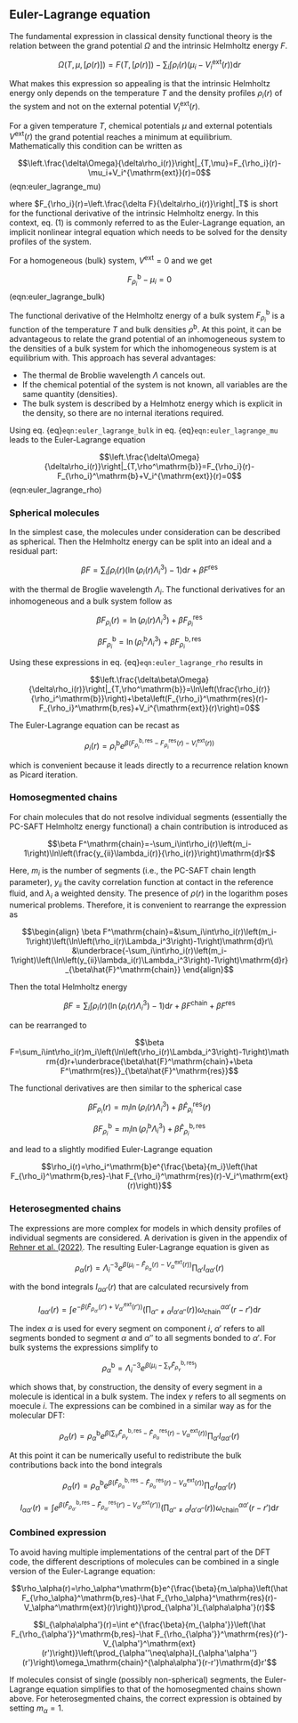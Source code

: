 ## Euler-Lagrange equation
The fundamental expression in classical density functional theory is the relation between the grand potential $\Omega$ and the intrinsic Helmholtz energy $F$.

$$\Omega(T,\mu,[\rho(r)])=F(T,[\rho(r)])-\sum_i\int\rho_i(r)\left(\mu_i-V_i^\mathrm{ext}(r)\right)\mathrm{d}r$$

What makes this expression so appealing is that the intrinsic Helmholtz energy only depends on the temperature $T$ and the density profiles $\rho_i(r)$ of the system and not on the external potential $V_i^\mathrm{ext}(r)$.

For a given temperature $T$, chemical potentials $\mu$ and external potentials $V^\mathrm{ext}(r)$ the grand potential reaches a minimum at equilibrium. Mathematically this condition can be written as

$$\left.\frac{\delta\Omega}{\delta\rho_i(r)}\right|_{T,\mu}=F_{\rho_i}(r)-\mu_i+V_i^{\mathrm{ext}}(r)=0$$ (eqn:euler_lagrange_mu)

where $F_{\rho_i}(r)=\left.\frac{\delta F}{\delta\rho_i(r)}\right|_T$ is short for the functional derivative of the intrinsic Helmholtz energy. In this context, eq. (1) is commonly referred to as the Euler-Lagrange equation, an implicit nonlinear integral equation which needs to be solved for the density profiles of the system.

For a homogeneous (bulk) system, $V^\mathrm{ext}=0$ and we get

$$F_{\rho_i}^\mathrm{b}-\mu_i=0$$ (eqn:euler_lagrange_bulk)

The functional derivative of the Helmholtz energy of a bulk system $F_{\rho_i}^\mathrm{b}$ is a function of the temperature $T$ and bulk densities $\rho^\mathrm{b}$. At this point, it can be advantageous to relate the grand potential of an inhomogeneous system to the densities of a bulk system for which the inhomogeneous system is at equilibrium with. This approach has several advantages:
- The thermal de Broblie wavelength $\Lambda$ cancels out.
- If the chemical potential of the system is not known, all variables are the same quantity (densities).
- The bulk system is described by a Helmhotz energy which is explicit in the density, so there are no internal iterations required.

Using eq. {eq}`eqn:euler_lagrange_bulk` in eq. {eq}`eqn:euler_lagrange_mu` leads to the Euler-Lagrange equation

$$\left.\frac{\delta\Omega}{\delta\rho_i(r)}\right|_{T,\rho^\mathrm{b}}=F_{\rho_i}(r)-F_{\rho_i}^\mathrm{b}+V_i^{\mathrm{ext}}(r)=0$$ (eqn:euler_lagrange_rho)

### Spherical molecules
In the simplest case, the molecules under consideration can be described as spherical. Then the Helmholtz energy can be split into an ideal and a residual part:

$$\beta F=\sum_i\int\rho_i(r)\left(\ln\left(\rho_i(r)\Lambda_i^3\right)-1\right)\mathrm{d}r+\beta F^\mathrm{res}$$

with the thermal de Broglie wavelength $\Lambda_i$. The functional derivatives for an inhomogeneous and a bulk system follow as

$$\beta F_{\rho_i}(r)=\ln\left(\rho_i(r)\Lambda_i^3\right)+\beta F_{\rho_i}^\mathrm{res}$$

$$\beta F_{\rho_i}^\mathrm{b}=\ln\left(\rho_i^\mathrm{b}\Lambda_i^3\right)+\beta F_{\rho_i}^\mathrm{b,res}$$

Using these expressions in eq. {eq}`eqn:euler_lagrange_rho` results in

$$\left.\frac{\delta\beta\Omega}{\delta\rho_i(r)}\right|_{T,\rho^\mathrm{b}}=\ln\left(\frac{\rho_i(r)}{\rho_i^\mathrm{b}}\right)+\beta\left(F_{\rho_i}^\mathrm{res}(r)-F_{\rho_i}^\mathrm{b,res}+V_i^{\mathrm{ext}}(r)\right)=0$$

The Euler-Lagrange equation can be recast as

$$\rho_i(r)=\rho_i^\mathrm{b}e^{\beta\left(F_{\rho_i}^\mathrm{b,res}-F_{\rho_i}^\mathrm{res}(r)-V_i^\mathrm{ext}(r)\right)}$$

which is convenient because it leads directly to a recurrence relation known as Picard iteration.

### Homosegmented chains
For chain molecules that do not resolve individual segments (essentially the PC-SAFT Helmholtz energy functional) a chain contribution is introduced as

$$\beta F^\mathrm{chain}=-\sum_i\int\rho_i(r)\left(m_i-1\right)\ln\left(\frac{y_{ii}\lambda_i(r)}{\rho_i(r)}\right)\mathrm{d}r$$

Here, $m_i$ is the number of segments (i.e., the PC-SAFT chain length parameter), $y_{ii}$ the cavity correlation function at contact in the reference fluid, and $\lambda_i$ a weighted density.
The presence of $\rho(r)$ in the logarithm poses numerical problems. Therefore, it is convenient to rearrange the expression as

$$\begin{align}
\beta F^\mathrm{chain}=&\sum_i\int\rho_i(r)\left(m_i-1\right)\left(\ln\left(\rho_i(r)\Lambda_i^3\right)-1\right)\mathrm{d}r\\
&\underbrace{-\sum_i\int\rho_i(r)\left(m_i-1\right)\left(\ln\left(y_{ii}\lambda_i(r)\Lambda_i^3\right)-1\right)\mathrm{d}r}_{\beta\hat{F}^\mathrm{chain}}
\end{align}$$

Then the total Helmholtz energy

$$\beta F=\sum_i\int\rho_i(r)\left(\ln\left(\rho_i(r)\Lambda_i^3\right)-1\right)\mathrm{d}r+\beta F^\mathrm{chain}+\beta F^\mathrm{res}$$

can be rearranged to

$$\beta F=\sum_i\int\rho_i(r)m_i\left(\ln\left(\rho_i(r)\Lambda_i^3\right)-1\right)\mathrm{d}r+\underbrace{\beta\hat{F}^\mathrm{chain}+\beta F^\mathrm{res}}_{\beta\hat{F}^\mathrm{res}}$$

The functional derivatives are then similar to the spherical case

$$\beta F_{\rho_i}(r)=m_i\ln\left(\rho_i(r)\Lambda_i^3\right)+\beta\hat{F}_{\rho_i}^\mathrm{res}(r)$$

$$\beta F_{\rho_i}^\mathrm{b}=m_i\ln\left(\rho_i^\mathrm{b}\Lambda_i^3\right)+\beta\hat{F}_{\rho_i}^\mathrm{b,res}$$

and lead to a slightly modified Euler-Lagrange equation

$$\rho_i(r)=\rho_i^\mathrm{b}e^{\frac{\beta}{m_i}\left(\hat F_{\rho_i}^\mathrm{b,res}-\hat F_{\rho_i}^\mathrm{res}(r)-V_i^\mathrm{ext}(r)\right)}$$

### Heterosegmented chains
The expressions are more complex for models in which density profiles of individual segments are considered. A derivation is given in the appendix of [Rehner et al. (2022)](https://journals.aps.org/pre/abstract/10.1103/PhysRevE.105.034110). The resulting Euler-Lagrange equation is given as

$$\rho_\alpha(r)=\Lambda_i^{-3}e^{\beta\left(\mu_i-\hat F_{\rho_\alpha}(r)-V_\alpha^\mathrm{ext}(r)\right)}\prod_{\alpha'}I_{\alpha\alpha'}(r)$$

with the bond integrals $I_{\alpha\alpha'}(r)$ that are calculated recursively from

$$I_{\alpha\alpha'}(r)=\int e^{-\beta\left(\hat{F}_{\rho_{\alpha'}}(r')+V_{\alpha'}^\mathrm{ext}(r')\right)}\left(\prod_{\alpha''\neq\alpha}I_{\alpha'\alpha''}(r)\right)\omega_\mathrm{chain}^{\alpha\alpha'}(r-r')\mathrm{d}r$$

The index $\alpha$ is used for every segment on component $i$, $\alpha'$ refers to all segments bonded to segment $\alpha$ and $\alpha''$ to all segments bonded to $\alpha'$. 
For bulk systems the expressions simplify to

$$\rho_\alpha^\mathrm{b}=\Lambda_i^{-3}e^{\beta\left(\mu_i-\sum_\gamma\hat F_{\rho_\gamma}^\mathrm{b,res}\right)}$$

which shows that, by construction, the density of every segment in a molecule is identical in a bulk system. The index $\gamma$ refers to all segments on moecule $i$. The expressions can be combined in a similar way as for the molecular DFT:

$$\rho_\alpha(r)=\rho_\alpha^\mathrm{b}e^{\beta\left(\sum_\gamma\hat F_{\rho_\gamma}^\mathrm{b,res}-\hat F_{\rho_\alpha}^\mathrm{res}(r)-V_\alpha^\mathrm{ext}(r)\right)}\prod_{\alpha'}I_{\alpha\alpha'}(r)$$

At this point it can be numerically useful to redistribute the bulk contributions back into the bond integrals

$$\rho_\alpha(r)=\rho_\alpha^\mathrm{b}e^{\beta\left(\hat F_{\rho_\alpha}^\mathrm{b,res}-\hat F_{\rho_\alpha}^\mathrm{res}(r)-V_\alpha^\mathrm{ext}(r)\right)}\prod_{\alpha'}I_{\alpha\alpha'}(r)$$

$$I_{\alpha\alpha'}(r)=\int e^{\beta\left(\hat F_{\rho_{\alpha'}}^\mathrm{b,res}-\hat F_{\rho_{\alpha'}}^\mathrm{res}(r')-V_{\alpha'}^\mathrm{ext}(r')\right)}\left(\prod_{\alpha''\neq\alpha}I_{\alpha'\alpha''}(r)\right)\omega_\mathrm{chain}^{\alpha\alpha'}(r-r')\mathrm{d}r$$

### Combined expression
To avoid having multiple implementations of the central part of the DFT code, the different descriptions of molecules can be combined in a single version of the Euler-Lagrange equation:

$$\rho_\alpha(r)=\rho_\alpha^\mathrm{b}e^{\frac{\beta}{m_\alpha}\left(\hat F_{\rho_\alpha}^\mathrm{b,res}-\hat F_{\rho_\alpha}^\mathrm{res}(r)-V_\alpha^\mathrm{ext}(r)\right)}\prod_{\alpha'}I_{\alpha\alpha'}(r)$$

$$I_{\alpha\alpha'}(r)=\int e^{\frac{\beta}{m_{\alpha'}}\left(\hat F_{\rho_{\alpha'}}^\mathrm{b,res}-\hat F_{\rho_{\alpha'}}^\mathrm{res}(r')-V_{\alpha'}^\mathrm{ext}(r')\right)}\left(\prod_{\alpha''\neq\alpha}I_{\alpha'\alpha''}(r')\right)\omega_\mathrm{chain}^{\alpha\alpha'}(r-r')\mathrm{d}r'$$

If molecules consist of single (possibly non-spherical) segments, the Euler-Lagrange equation simplifies to that of the homosegmented chains shown above. For heterosegmented chains, the correct expression is obtained by setting $m_\alpha=1$.
